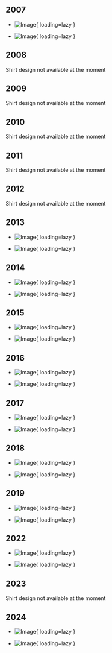 ## 2007

<div class="grid cards" markdown>

- ![Image](https://cdn.rambots.org/Shirt_2007_front.webp){ loading=lazy }

- ![Image](https://cdn.rambots.org/Shirt_2007_back.webp){ loading=lazy }

</div>

## 2008

Shirt design not available at the moment 

## 2009

Shirt design not available at the moment 

## 2010

Shirt design not available at the moment

## 2011

Shirt design not available at the moment

## 2012

Shirt design not available at the moment

## 2013

<div class="grid cards" markdown>

- ![Image](https://cdn.rambots.org/Shirt_2013_front.webp){ loading=lazy }

- ![Image](https://cdn.rambots.org/Shirt_2013_back.webp){ loading=lazy }

</div>

## 2014

- ![Image](https://cdn.rambots.org/Shirt_2014_front.webp){ loading=lazy }

- ![Image](https://cdn.rambots.org/Shirt_2014_back.webp){ loading=lazy }

</div>

## 2015

<div class="grid cards" markdown>

- ![Image](https://cdn.rambots.org/Shirt_2015_front.webp){ loading=lazy }

- ![Image](https://cdn.rambots.org/Shirt_2015_back.webp){ loading=lazy }

</div>

## 2016

<div class="grid cards" markdown>

- ![Image](https://cdn.rambots.org/Shirt_2016_front.webp){ loading=lazy }

- ![Image](https://cdn.rambots.org/Shirt_2016_back.webp){ loading=lazy }

</div>

## 2017

<div class="grid cards" markdown>

- ![Image](https://cdn.rambots.org/Shirt_2017_front.webp){ loading=lazy }

- ![Image](https://cdn.rambots.org/Shirt_2017_back.webp){ loading=lazy }

</div>

## 2018

<div class="grid cards" markdown>

- ![Image](https://cdn.rambots.org/Shirt_2018_front.webp){ loading=lazy }

- ![Image](https://cdn.rambots.org/Shirt_2018_back.webp){ loading=lazy }

</div>

## 2019

<div class="grid cards" markdown>

- ![Image](https://cdn.rambots.org/Shirt_2019_front.webp){ loading=lazy }

- ![Image](https://cdn.rambots.org/Shirt_2019_back.webp){ loading=lazy }

</div>

## 2022

- ![Image](https://cdn.rambots.org/Shirt_2022_front.webp){ loading=lazy }

- ![Image](https://cdn.rambots.org/Shirt_2022_back.webp){ loading=lazy }

</div>

## 2023

Shirt design not available at the moment

## 2024

<div class="grid cards" markdown>

- ![Image](https://cdn.rambots.org/Shirt_2024_front.webp){ loading=lazy }

- ![Image](https://cdn.rambots.org/Shirt_2024_back.webp){ loading=lazy }

</div>